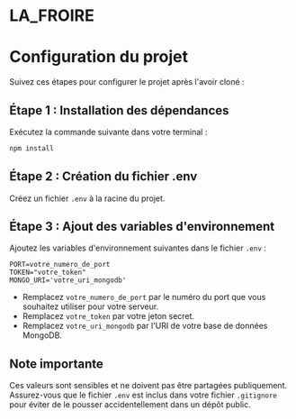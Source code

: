 # LA_FROIRE

# Configuration du projet

Suivez ces étapes pour configurer le projet après l'avoir cloné :

## Étape 1 : Installation des dépendances

Exécutez la commande suivante dans votre terminal :

```bash
npm install

```

## Étape 2 : Création du fichier .env

Créez un fichier `.env` à la racine du projet.

## Étape 3 : Ajout des variables d'environnement

Ajoutez les variables d'environnement suivantes dans le fichier `.env` :

```
PORT=votre_numero_de_port
TOKEN="votre_token"
MONGO_URI='votre_uri_mongodb'

```

- Remplacez `votre_numero_de_port` par le numéro du port que vous souhaitez utiliser pour votre serveur.
- Remplacez `votre_token` par votre jeton secret.
- Remplacez `votre_uri_mongodb` par l'URI de votre base de données MongoDB.

## Note importante

Ces valeurs sont sensibles et ne doivent pas être partagées publiquement. Assurez-vous que le fichier `.env` est inclus dans votre fichier `.gitignore` pour éviter de le pousser accidentellement dans un dépôt public.